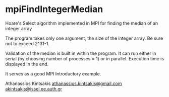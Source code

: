 # mpiFindIntegerMedian
Hoare's Select algorithm implemented in MPI for finding the median of an integer array

The program takes only one argument, the size of the integer array. Be sure not to exceed 2^31-1.

Validation of the median is built in within the program. It can run either in serial (by choosing number of processes = 1) or in parallel. Execution time is displayed in the end.

It serves as a good MPI Introductory example.

Athanassios Kintsakis
athanassios.kintsakis@gmail.com
akintsakis@issel.ee.auth.gr

